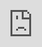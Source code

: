 ```yaml
---
layout: post
title: "민지는 이 블랙핑크 인기곡이 원래 2NE1을 위한 노래였다고 해요."
author: "undefined"
thumbnail: "https://www.allkpop.com/upload/2021/02/content/011510/thumb/1612210211-image.png"
tags: 
---
```



![image](https://www.allkpop.com/upload/2021/02/content/011510/1612210211-image.png)

전 2NE1 멤버 민지가 블랙핑크의 인기곡 중 하나가 사실은 2NE1을 위한 것이라고 밝혔다.

민지는 지난 1월 1일 방송된 KBS 쿨FM `박명수의 라디오 쇼`에 특별 게스트로 출연했다. 이날 그녀는 다양한 이야기를 나누고 다양한 주제에 대해 이야기했다.

특히 민지는 블랙핑크의 `마지막처럼`이 실제로 2NE1에 주어졌다는 사실을 공개해 시청자들의 눈길을 사로잡았다. 그녀는 "이 노래는 실제로 2NE1의 데모곡으로 주어졌다. 녹음을 준비하다가 다른 좋은 곡들이 많아 결국 녹음을 하지 못하게 됐다고 말했다.


<div class="video_wrapper" style="padding-top: 56.25%;">
    <iframe width="100%" height="100%" src="https://www.youtube.com/embed/Amq-qlqbjYA" frameborder="0" allow="accelerometer; autoplay; clipboard-write; encrypted-media; gyroscope; picture-in-picture" allowfullscreen="" style="position: absolute; top: 0px; left: 0px; width: 100%; height: 100%;"></iframe>
</div>


![image](https://www.allkpop.com/upload/2021/02/content/011514/1612210491-image.png)

민지는 이 그룹이 앨범 `Come Back Home`을 준비할 때 이 노래가 그들에게 제안되었다고 말했다.

그녀는 또한 앨범에 수록된 가장 좋아하는 곡이 "I`m the Best"라고 덧붙였다. 한편, 솔로 가수는 음악 활동을 계속했고 다양한 사진과 뉴스로 팬들을 SNS에 업데이트하고 있다.

![image](https://www.allkpop.com/upload/2021/02/content/011534/1612211662-image.png)